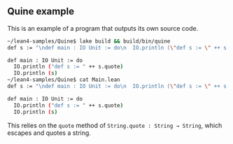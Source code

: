 ## Quine example

This is an example of a program that outputs its own source code.

```bash
~/lean4-samples/Quine$ lake build && build/bin/quine
def s := "\ndef main : IO Unit := do\n  IO.println (\"def s := \" ++ s.quote)\n  IO.println (s)"

def main : IO Unit := do
  IO.println ("def s := " ++ s.quote)
  IO.println (s)
~/lean4-samples/Quine$ cat Main.lean
def s := "\ndef main : IO Unit := do\n  IO.println (\"def s := \" ++ s.quote)\n  IO.println (s)"

def main : IO Unit := do
  IO.println ("def s := " ++ s.quote)
  IO.println (s)
```

This relies on the `quote` method of `String.quote : String → String`, which escapes and quotes a string.
